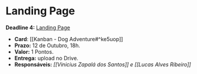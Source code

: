 # Landing Page

**Deadline 4:** [Landing Page](https://docs.google.com/document/d/1n8x7EsrzkS5AGE14RxRLHvGPKrFJxP-YXVhYJ71pLsE/edit?usp=sharing)

- **Card**: [[Kanban - Dog Adventure#^ke5uop]]
- **Prazo:** 12 de Outubro, 18h.
- **Valor:** 1 Pontos.
- **Entrega:** upload no Drive.
- **Responsáveis:** _[[Vinicius Zapalá dos Santos]] e [[Lucas Alves Ribeiro]]_